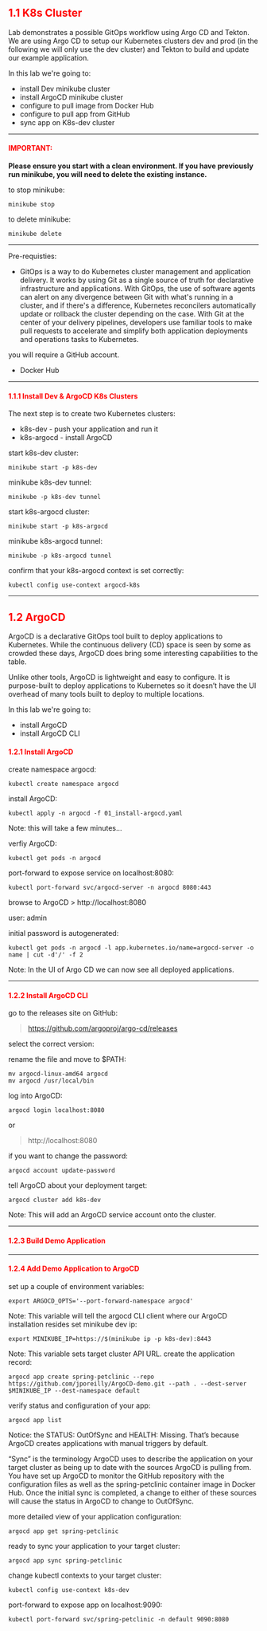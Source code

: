 ## <font color='red'> 1.1 K8s Cluster </font>
Lab demonstrates a possible GitOps workflow using Argo CD and Tekton. We are using Argo CD to setup our Kubernetes clusters dev and prod (in the following we will only use the dev cluster) and Tekton to build and update our example application.

In this lab we're going to:
* install Dev minikube cluster
* install ArgoCD minikube cluster
* configure to pull image from Docker Hub
* configure to pull app from GitHub
* sync app on K8s-dev cluster

---

#### <font color='red'>IMPORTANT:</font> 
<strong>Please ensure you start with a clean environment. 
If you have previously run minikube, you will need to delete the existing instance.</strong>

to stop  minikube:
```
minikube stop
```
to delete  minikube:
```
minikube delete
```

---

Pre-requisties:
* GitOps is a way to do Kubernetes cluster management and application delivery.  It works by using Git as a single source of truth for declarative infrastructure and applications. With GitOps, the use of software agents can alert on any divergence between Git with what's running in a cluster, and if there's a difference, Kubernetes reconcilers automatically update or rollback the cluster depending on the case. With Git at the center of your delivery pipelines, developers use familiar tools to make pull requests to accelerate and simplify both application deployments and operations tasks to Kubernetes.

you will require a GitHub account.

* Docker Hub


---

#### <font color='red'>1.1.1  Install Dev & ArgoCD K8s Clusters </font>
The next step is to create two Kubernetes clusters: 
* k8s-dev - push your application and run it
* k8s-argocd - install ArgoCD

start k8s-dev cluster:
```
minikube start -p k8s-dev
```
minikube k8s-dev tunnel:
```
minikube -p k8s-dev tunnel
```
start k8s-argocd cluster:
```
minikube start -p k8s-argocd
```
minikube k8s-argocd tunnel:
```
minikube -p k8s-argocd tunnel
```
confirm that your k8s-argocd context is set correctly:
```
kubectl config use-context argocd-k8s
```

---

## <font color='red'> 1.2 ArgoCD </font>
ArgoCD is a declarative GitOps tool built to deploy applications to Kubernetes. While the continuous delivery (CD) space is seen by some as crowded these days, ArgoCD does bring some interesting capabilities to the table.

Unlike other tools, ArgoCD is lightweight and easy to configure. It is purpose-built to deploy applications to Kubernetes so it doesn’t have the UI overhead of many tools built to deploy to multiple locations.

In this lab we're going to:
* install ArgoCD
* install ArgoCD CLI

#### <font color='red'>1.2.1  Install ArgoCD </font>
create namespace argocd:
```
kubectl create namespace argocd
```
install ArgoCD:
```
kubectl apply -n argocd -f 01_install-argocd.yaml
```
Note: this will take a few minutes...

verfiy ArgoCD:
```
kubectl get pods -n argocd
```
port-forward to expose service on localhost:8080:
```
kubectl port-forward svc/argocd-server -n argocd 8080:443
```

browse to ArgoCD > http://localhost:8080

user: admin

initial password is autogenerated:
```
kubectl get pods -n argocd -l app.kubernetes.io/name=argocd-server -o name | cut -d'/' -f 2
```
Note: In the UI of Argo CD we can now see all deployed applications.

---

#### <font color='red'>1.2.2 Install ArgoCD CLI </font>

go to the releases site on GitHub:

  > https://github.com/argoproj/argo-cd/releases

select the correct version:

rename the file and move to $PATH:
```
mv argocd-linux-amd64 argocd 
mv argocd /usr/local/bin
```
log into ArgoCD:
```
argocd login localhost:8080
```
or
  > http://localhost:8080

if you want to change the password:
```
argocd account update-password
```
tell ArgoCD about your deployment target:
```
argocd cluster add k8s-dev
```
Note: This will add an ArgoCD service account onto the cluster.

---

#### <font color='red'>1.2.3 Build Demo Application </font>

---

#### <font color='red'>1.2.4 Add Demo Application to ArgoCD</font>

set up a couple of environment variables:
```
export ARGOCD_OPTS='--port-forward-namespace argocd'
```
Note: This variable will tell the argocd CLI client where our ArgoCD installation resides
set minikube dev ip:
```
export MINIKUBE_IP=https://$(minikube ip -p k8s-dev):8443
```
Note: This variable sets target cluster API URL.
create the application record:
```
argocd app create spring-petclinic --repo https://github.com/jporeilly/ArgoCD-demo.git --path . --dest-server $MINIKUBE_IP --dest-namespace default
```
verify status and configuration of your app:
```
argocd app list
```
Notice: the STATUS: OutOfSync and HEALTH: Missing. That’s because ArgoCD creates applications with manual triggers by default.  

“Sync” is the terminology ArgoCD uses to describe the application on your target cluster as being up to date with the sources ArgoCD is pulling from. You have set up ArgoCD to monitor the GitHub repository with the configuration files as well as the spring-petclinic container image in Docker Hub. Once the initial sync is completed, a change to either of these sources will cause the status in ArgoCD to change to OutOfSync.

more detailed view of your application configuration:
```
argocd app get spring-petclinic
```
ready to sync your application to your target cluster:
```
argocd app sync spring-petclinic
```
change kubectl contexts to your target cluster:
```
kubectl config use-context k8s-dev
```
port-forward to expose app on localhost:9090:
```
kubectl port-forward svc/spring-petclinic -n default 9090:8080
```










